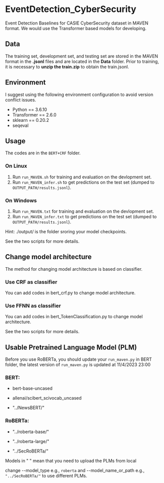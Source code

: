 # EventDetection_CyberSecurity
Event Detection Baselines for CASIE  CyberSecurity dataset in MAVEN format. We would use the Transformer based models for developing.

## Data
The training set, development set, and testing set are stored in the MAVEN format in the **.jsonl** files and are located in the **Data** folder. Prior to training, it is necessary to  **unzip the train.zip** to obtain the train.jsonl.

## Environment
I suggest using the following environment configuration to avoid  version conflict issues.
- Python == 3.6.10
- Transformer == 2.6.0
- sklearn == 0.20.2
- seqeval


## Usage
The codes are in the `BERT+CRF` folder.
### On Linux
1.  Run  `run_MAVEN.sh`  for training and evaluation on the devlopment set.
2.  Run  `run_MAVEN_infer.sh`  to get predictions on the test set (dumped to  `OUTPUT_PATH/results.jsonl`).
### On Windows
1.  Run  `run_MAVEN.txt`  for training and evaluation on the devlopment set.
2.  Run  `run_MAVEN_infer.txt`  to get predictions on the test set (dumped to  `OUTPUT_PATH/results.jsonl`).

Hint: ./output/ is the folder sroring your model checkpoints.

See the two scripts for more details.

## Change model architecture
The method for changing model architecture is based on classifier.
### Use CRF as classifier
You can add codes in bert_crf.py to change model architecture.
### Use FFNN as classifier
You can add codes in bert_TokenClassification.py to change model architecture.

See the two scripts for more details.

## Usable Pretrained Language Model (PLM)
Before you use RoBERTa, you should update your `run_maven.py` in BERT folder, the latest version of `run_maven.py` is updated at 11/4/2023 23:00
### BERT:
- bert-base-uncased

- allenai/scibert_scivocab_uncased

- "../NewsBERT/"

### RoBERTa:
- "../roberta-base/"

- "../roberta-large/"

- "../SecRoBERTa/"

Models in " " mean that you need to upload the PLMs from local

change --model_type e.g., `roberta` and --model_name_or_path e.g., `"../SecRoBERTa/"` to use different PLMs.
